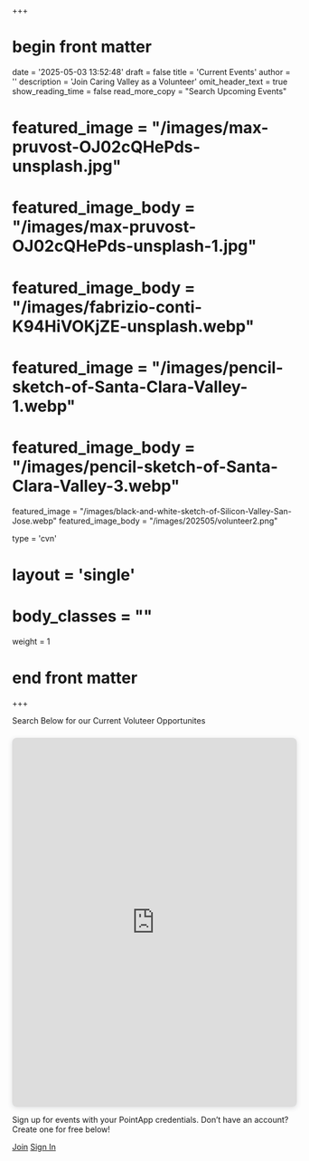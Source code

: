 +++
# begin front matter

date = '2025-05-03 13:52:48'
draft = false
title = 'Current Events'
author = ''
description = 'Join Caring Valley as a Volunteer'
omit_header_text = true
show_reading_time = false
read_more_copy = "Search Upcoming Events"


# featured_image = "/images/max-pruvost-OJ02cQHePds-unsplash.jpg"
# featured_image_body = "/images/max-pruvost-OJ02cQHePds-unsplash-1.jpg"
# featured_image_body = "/images/fabrizio-conti-K94HiVOKjZE-unsplash.webp"
# featured_image = "/images/pencil-sketch-of-Santa-Clara-Valley-1.webp"
# featured_image_body = "/images/pencil-sketch-of-Santa-Clara-Valley-3.webp"
featured_image = "/images/black-and-white-sketch-of-Silicon-Valley-San-Jose.webp"
featured_image_body = "/images/202505/volunteer2.png"


type = 'cvn'
# layout = 'single'
# body_classes = ""
weight = 1
# end front matter
+++


<p class="f5">Search Below for our Current Voluteer Opportunites</p>
<!--more-->
<div style="position: relative; width: 100%; height: 0; padding-top: 129.4118%;
 padding-bottom: 0; box-shadow: 0 2px 8px 0 rgba(63,69,81,0.16); margin-top: 1.6em; margin-bottom: 0.9em; overflow: hidden;
 border-radius: 8px; will-change: transform;">
<iframe loading="lazy" style="position: absolute; width: 100%; height: 100%; top: 0; left: 0; border: none; padding: 0;margin: 0;"  id="point_iframe" src="https://pointapp.org/embed/923849f1-1fda-4da0-a5fd-cb90e27322e8?size=12&show_search=true&viewOptions=grid&showStartTime=true&showDayOfWeek=true&showLocation=true&showSpots=true&showOrganization=true&widgetId=1137" allow="accelerometer; autoplay; encrypted-media; gyroscope; picture-in-picture fullscreen">
</iframe>
<!-- <iframe  class="flex w-100 min-vh-100 bw0" id="point_iframe" src="https://pointapp.org/embed/923849f1-1fda-4da0-a5fd-cb90e27322e8?size=12&show_search=true&viewOptions=grid&showStartTime=true&showDayOfWeek=true&showLocation=true&showSpots=true&showOrganization=true&widgetId=1137" allow="accelerometer; autoplay; encrypted-media; gyroscope; picture-in-picture fullscreen"></iframe> -->
</div>

Sign up for events with your PointApp credentials. Don’t have an account? Create one for free below!

<div class="flex items-center justify-center">
  <a href="https://dash.pointapp.org/sign-up?widgetUuid=d7b01695-1371-497b-9a8b-e209c6470667&organization_id=6525&organization_name=CARING VALLEY NONPROFIT&organization_logo=https://firebasestorage.googleapis.com/v0/b/pointapp-8f268.appspot.com/o/331079%2Forganizations%2Fp_1744211391207.png?alt=media&token=19b90f75-f8d2-4c9d-a916-056de0ae2555" target="_blank" class="link mh2 f5 ph3 pv1 br3 white bg-light-orange hover-black" >Join</a>
  <a href="https://dash.pointapp.org/sign-in?widgetUuid=d7b01695-1371-497b-9a8b-e209c6470667&organization_id=6525&organization_name=CARING VALLEY NONPROFIT&organization_logo=https://firebasestorage.googleapis.com/v0/b/pointapp-8f268.appspot.com/o/331079%2Forganizations%2Fp_1744211391207.png?alt=media&token=19b90f75-f8d2-4c9d-a916-056de0ae2555" target="_blank" class="link mh2 f5 ph3 pv1 br3 light-orange bg-white hover-black bg-animate hover-bg-washed-orange">Sign In</a>
</div>

<!-- <a href="https://dash.pointapp.org/sign-in?widgetUuid=d7b01695-1371-497b-9a8b-e209c6470667&organization_id=6525&organization_name=CARING VALLEY NONPROFIT&organization_logo=https://firebasestorage.googleapis.com/v0/b/pointapp-8f268.appspot.com/o/331079%2Forganizations%2Fp_1744211391207.png?alt=media&token=19b90f75-f8d2-4c9d-a916-056de0ae2555" target="_blank" class="bwsin">Sign In</a>
<script src="https://pointapp.org/embed/assets/js/iframe-scripts.js" data-frame-id="1137"></script>
<a href="https://dash.pointapp.org/sign-up?widgetUuid=d7b01695-1371-497b-9a8b-e209c6470667&organization_id=6525&organization_name=CARING VALLEY NONPROFIT&organization_logo=https://firebasestorage.googleapis.com/v0/b/pointapp-8f268.appspot.com/o/331079%2Forganizations%2Fp_1744211391207.png?alt=media&token=19b90f75-f8d2-4c9d-a916-056de0ae2555" target="_blank" class="bwsu" style="color:white">Join</a> -->

<!-- Point App CSS -->
<!-- <style>
  .bwsu {
    display: inline-flex !important;
    text-align: center !important;
    white-space: nowrap !important;
    vertical-align: middle !important;
    user-select: none !important;
    cursor: pointer !important;
    outline: none !important;
    overflow: hidden !important;
    transition: all .25s ease-out !important;
    min-width: max-content !important;
    background-clip: padding-box !important;
    color: #ffffff !important;
    box-shadow: none !important;
    font-size: 14px !important;
    line-height: 20px !important;
    border-radius: 6px !important;
    height: 36px !important;
    max-height: 36px !important;
    box-sizing: border-box !important;
    position: relative !important;
    background: #f6921e !important;
    border: none !important;
    padding: 8px 16px !important;
  }
  .bwsu:hover {
      border: none !important;
      background: #f6921e !important;
  }
  .bwsu:hover:before {
      background: #ffffff !important;
      opacity: 0.2 !important;
      transition: 0.25s !important;
  }
  .bwsu:before {
      position: absolute !important;
      left: 0 !important;
      top: 0 !important;
      z-index: 1 !important;
      background: #ffffff !important;
      opacity: 0 !important;
      content: '' !important;
      width: 100% !important;
      height: 100% !important;
      transition: 0.25s !important;
      border-radius: 6px !important;
  }
  .bwsin {
      display: inline-flex !important;
      white-space: nowrap !important;
      cursor: pointer !important;
      outline: none !important;
      overflow: hidden !important;
      transition: all .25s ease-out !important;
      min-width: max-content !important;
      background-clip: padding-box !important;
      box-shadow: none !important;
      font-size: 14px !important;
      line-height: 20px !important;
      border-radius: 6px !important;
      height: 36px !important;
      max-height: 36px !important;
      box-sizing: border-box !important;
      position: relative !important;
      background: #ffffff !important;
      border: none !important;
      color: #f6921e !important;
      padding: 8px 16px !important;
  }
  .bwsin:hover {
      border: none !important;
      background: #ffffff !important;
      color: #f6921e !important;
  }
  .bwsin:hover:before {
      color: #f6921e !important;
      opacity: 0.2 !important;
      transition: 0.25s !important;
  }
  .bwsin:before {
      position: absolute !important;
      left: 0 !important;
      top: 0 !important;
      z-index: 1 !important;
      background: #f6921e !important;
      opacity: 0 !important;
      content: '' !important;
      width: 100% !important;
      height: 100% !important;
      transition: 0.25s !important;
      border-radius: 6px !important;
  }
</style> -->